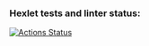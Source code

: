 ### Hexlet tests and linter status:
[![Actions Status](https://github.com/Nlb9/php-project-45/workflows/hexlet-check/badge.svg)](https://github.com/Nlb9/php-project-45/actions)